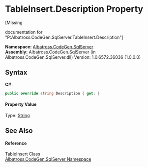 # TableInsert.Description Property 
 

\[Missing <summary> documentation for "P:Albatross.CodeGen.SqlServer.TableInsert.Description"\]

**Namespace:**&nbsp;<a href="N_Albatross_CodeGen_SqlServer.md">Albatross.CodeGen.SqlServer</a><br />**Assembly:**&nbsp;Albatross.CodeGen.SqlServer (in Albatross.CodeGen.SqlServer.dll) Version: 1.0.6572.36036 (1.0.0.0)

## Syntax

**C#**<br />
``` C#
public override string Description { get; }
```


#### Property Value
Type: <a href="http://msdn2.microsoft.com/en-us/library/s1wwdcbf" target="_blank">String</a>

## See Also


#### Reference
<a href="T_Albatross_CodeGen_SqlServer_TableInsert.md">TableInsert Class</a><br /><a href="N_Albatross_CodeGen_SqlServer.md">Albatross.CodeGen.SqlServer Namespace</a><br />